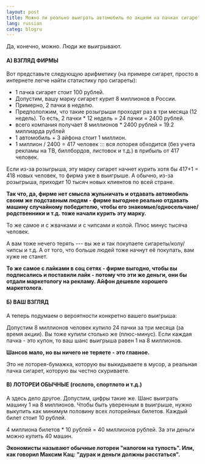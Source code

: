 ```yaml
---
layout: post
title: Можно ли реально выиграть автомобиль по акциям на пачках сигарет?
lang: russian
categ: blogru
---
```

Да, конечно, можно. Люди же выигрывают. 

#### А) ВЗГЛЯД ФИРМЫ

Вот представьте следующую арифметику (на примере сигарет, просто в интернете легче найти статистику про сигареты):

- 1 пачка сигарет стоит 100 рублей.
- Допустим, вашу марку сигарет курит 8 миллионов в России.
- Примерно, 2 пачки в неделю.
- Предпололжим, что такие розыгрыши проходят раз в три месяца (12 недель). То есть, 2 пачки * 12 недель = 24 пачки = 2400 рублей.
- всего компания получает 8 миллионов * 2400 рублей  = 19.2 миллиарда рублей
- 1 автомобиль  + 3 айфона стоит 1 миллион.
- 1 миллион / 2400  = 417 человек ::: вся лоторея обходится (без учета рекламы на ТВ, биллбордов, листовок и т.д.) в прибыль от 417 человек.

Если из-за розыгрыша, эту марку сигарет начнет курить хотя бы 417+1 = 418 новых человек, то фирма уже в выигрыше. А обычно, из-за розыгрыша, приходит 10 тысяч новых клиентов по всей стране.

**Так что, да, фирме нет смысла жульничать и отдавать автомобиль своим же подставным людям - фирме выгоднее реально отдавать машину случайному победителю, чтобы его знакомые/односельчане/родственники и т.д. тоже начали курить эту марку.**

То же самое и с жвачками и с чипсами и колой. Плюс минус тысяча человек.

А вам тоже нечего терять --- вы же и так покупаете сигареты/колу/чипсы и т.д. А от того, что больше людей тоже начнут её покупать, вам хуже не станет.

**То же самое с лайками в соц сетях - фирме выгодно, чтобы вы подписались и поставили лайк - потому что эти же деньги, они бы отдали маркетологу на рекламу. Айфон дешевле хорошего маркетолога.**

#### Б) ВАШ ВЗГЛЯД

А теперь подумаем о вероятности конкретно вашего выигрыша:

Допустим 8 миллионов человек купило 24 пачки за три месяца (за время акции). Вы тоже купили столько же (плюс-минус). Если каждая пачка - это купон, то ваш шанс выигрыша равен 1 на 8 миллионов.

**Шансов мало, но вы ничего не теряете - это главное.**

Это не лоторея-бумажка, которую вы выкидываете в мусор, а реальная пачка сигарет, которую вы честно скуриваете.

#### В) ЛОТОРЕИ ОБЫЧНЫЕ (гослото, спортлото и т.д.)

А здесь дело другое. Допустим, цифры такие же. Шанс выиграть машину 1 на 8 миллионов. Чтобы быть уверенным в выигрыше, нужно выкупить как минимум половину всех лоторейных билетов. Каждый билет стоит 10 рублей.

4 миллиона билетов * 10 рублей = 40 миллионов рублей. За эти деньги можно купить 40 машин.

**Экономисты называют обычные лотореи "налогом на тупость". Или, как говорил Максим Кац: "дурак и деньги должны расстаться".**
